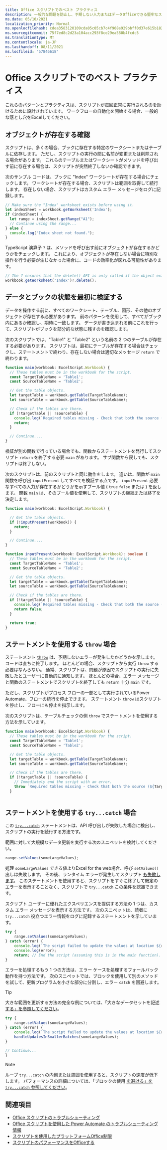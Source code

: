 ```yaml
---
title: Office スクリプトでのベスト プラクティス
description: 一般的な問題を防止し、予期しない入力またはデータOfficeできる堅牢なスクリプトを記述する方法。
ms.date: 05/10/2021
localization_priority: Normal
ms.openlocfilehash: cdea3583120109cda05c05cb7c4f908e929bbff0d37e615b1820f67b57fbe24f
ms.sourcegitcommit: 75f7ed8c2d23a104acc293f8ce29ea580b4fcdc5
ms.translationtype: MT
ms.contentlocale: ja-JP
ms.lasthandoff: 08/11/2021
ms.locfileid: "57846618"
---
```

# <a name="best-practices-in-office-scripts"></a>Office スクリプトでのベスト プラクティス

これらのパターンとプラクティスは、スクリプトが毎回正常に実行されるのを助けるために設計されています。 ワークフローの自動化を開始する場合、一般的な落とし穴をExcelしてください。

## <a name="verify-an-object-is-present"></a>オブジェクトが存在する確認

スクリプトは、多くの場合、ブックに存在する特定のワークシートまたはテーブルに依存します。 ただし、スクリプトの実行の間に名前が変更または削除される場合があります。 これらのテーブルまたはワークシートがメソッドを呼び出す前に存在する場合は、スクリプトが突然終了しないか確認できます。

次のサンプル コードは、ブックに "Index" ワークシートが存在する場合にチェックします。 ワークシートが存在する場合、スクリプトは範囲を取得して続行します。 存在しない場合、スクリプトはカスタム エラー メッセージをログに記録します。

```TypeScript
// Make sure the "Index" worksheet exists before using it.
let indexSheet = workbook.getWorksheet('Index');
if (indexSheet) {
  let range = indexSheet.getRange("A1");
  // Continue using the range...
} else {
  console.log("Index sheet not found.");
}
```

TypeScript 演算子 `?` は、メソッドを呼び出す前にオブジェクトが存在するかどうかをチェックします。 これにより、オブジェクトが存在しない場合に特別な操作を行う必要が生じなかった場合に、コードの効率化が図れる可能性があります。

```TypeScript
// The ? ensures that the delete() API is only called if the object exists.
workbook.getWorksheet('Index')?.delete();
```

## <a name="validate-data-and-workbook-state-first"></a>データとブックの状態を最初に検証する

データを操作する前に、すべてのワークシート、テーブル、図形、その他のオブジェクトが存在する必要があります。 前のパターンを使用して、すべてがブック内にあるか確認し、期待に一致します。 データが書き込まれる前にこれを行って、スクリプトがブックを部分的な状態に残すのを確認します。

次のスクリプトでは、"Table1" と "Table2" という名前の 2 つのテーブルが存在する必要があります。 スクリプトは、最初にテーブルが存在する場合はチェックし、ステートメントで終わり、存在しない場合は適切なメッセージ `return` で終わります。

```TypeScript
function main(workbook: ExcelScript.Workbook) {
  // These tables must be in the workbook for the script.
  const TargetTableName = 'Table1';
  const SourceTableName = 'Table2';

  // Get the table objects.
  let targetTable = workbook.getTable(TargetTableName);
  let sourceTable = workbook.getTable(SourceTableName);

  // Check if the tables are there.
  if (!targetTable || !sourceTable) {
    console.log(`Required tables missing - Check that both the source (${TargetTableName}) and target (${SourceTableName}) tables are present before running the script.`);
    return;
  }

  // Continue....
}
```

検証が別の関数で行っている場合でも、関数からステートメントを発行してスクリプト `return` を終了する必要 `main` があります。 サブ関数から戻しても、スクリプトは終了しない。

次のスクリプトは、前のスクリプトと同じ動作をします。 違いは、関数が `main` 関数を呼び出 `inputPresent` してすべてを検証する点です。 `inputPresent` 必要なすべての入力が存在するかどうかを示すブール値 ( `true` `false` または ) を返します。 関数 `main` は、そのブール値を使用して、スクリプトの継続または終了を決定します。

```TypeScript
function main(workbook: ExcelScript.Workbook) {

  // Get the table objects.
  if (!inputPresent(workbook)) {
    return;
  }

  // Continue....
}

function inputPresent(workbook: ExcelScript.Workbook): boolean {
  // These tables must be in the workbook for the script.
  const TargetTableName = 'Table1';
  const SourceTableName = 'Table2';

  // Get the table objects.
  let targetTable = workbook.getTable(TargetTableName);
  let sourceTable = workbook.getTable(SourceTableName);

  // Check if the tables are there.
  if (!targetTable || !sourceTable) {
    console.log(`Required tables missing - Check that both the source (${TargetTableName}) and target (${SourceTableName}) tables are present before running the script.`);
    return false;
  }

  return true;
}
```

## <a name="when-to-use-a-throw-statement"></a>ステートメントを使用する `throw` 場合

ステートメント [`throw`](https://developer.mozilla.org/docs/web/javascript/reference/statements/throw) は、予期しないエラーが発生したかどうかを示します。 コードは直ちに終了します。 ほとんどの場合、スクリプトから実行 `throw` する必要はなんらない。 通常、スクリプトは、問題が原因でスクリプトの実行に失敗したとユーザーに自動的に通知します。 ほとんどの場合、エラー メッセージと関数のステートメントでスクリプトを終了しても `return` 十分 `main` です。

ただし、スクリプトがプロセス フローの一部として実行されているPower Automate、フローの続行を停止できます。 ステートメント `throw` はスクリプトを停止し、フローにも停止を指示します。

次のスクリプトは、テーブルチェックの例 `throw` でステートメントを使用する方法を示しています。

```TypeScript
function main(workbook: ExcelScript.Workbook) {
  // These tables must be in the workbook for the script.
  const TargetTableName = 'Table1';
  const SourceTableName = 'Table2';

  // Get the table objects.
  let targetTable = workbook.getTable(TargetTableName);
  let sourceTable = workbook.getTable(SourceTableName);

  // Check if the tables are there.
  if (!targetTable || !sourceTable) {
    // Immediately end the script with an error.
    throw `Required tables missing - Check that both the source (${TargetTableName}) and target (${SourceTableName}) tables are present before running the script.`;
  }
  
```

## <a name="when-to-use-a-trycatch-statement"></a>ステートメントを使用する `try...catch` 場合

この [`try...catch`](https://developer.mozilla.org/docs/Web/JavaScript/Reference/Statements/try...catch) ステートメントは、API 呼び出しが失敗した場合に検出し、スクリプトの実行を続行する方法です。

範囲に対して大規模なデータ更新を実行する次のスニペットを検討してください。

```TypeScript
range.setValues(someLargeValues);
```

処理 `someLargeValues` できる値よりExcel for the web場合、呼び `setValues()` 出しは失敗します。 その後、ランタイム エラーが発生してスクリプト [も失敗します](../testing/troubleshooting.md#runtime-errors)。 このステートメントを使用すると、スクリプトをすぐに終了して既定のエラーを表示することなく、スクリプトで `try...catch` この条件を認識できます。

スクリプト ユーザーに優れたエクスペリエンスを提供する方法の 1 つは、カスタム エラー メッセージを表示する方法です。 次のスニペットは、読者に `try...catch` 役立つエラー情報をログに記録するステートメントを示しています。

```TypeScript
try {
    range.setValues(someLargeValues);
} catch (error) {
    console.log(`The script failed to update the values at location ${range.getAddress()}. Please inspect and run again.`);
    console.log(error);
    return; // End the script (assuming this is in the main function).
}
```

エラーを処理するもう 1 つの方法は、エラー ケースを処理するフォールバック動作を持つ方法です。 次のスニペットでは、ブロックを使用して別のメソッドを試して、更新プログラムを小さな部分に分割し、エラー `catch` を回避します。

> [!TIP]
> 大きな範囲を更新する方法の完全な例については、「大きなデータセットを記述 [する」を参照してください](../resources/samples/write-large-dataset.md)。

```TypeScript
try {
    range.setValues(someLargeValues);
} catch (error) {
    console.log(`The script failed to update the values at location ${range.getAddress()}. Trying a different approach.`);
    handleUpdatesInSmallerBatches(someLargeValues);
}

// Continue...
}
```

> [!NOTE]
> ループ `try...catch` の内側または周囲を使用すると、スクリプトの速度が低下します。 パフォーマンスの詳細については、「ブロックの使用 [を避ける」を `try...catch` 参照してください](web-client-performance.md#avoid-using-trycatch-blocks-in-or-surrounding-loops)。

## <a name="see-also"></a>関連項目

- [Office スクリプトのトラブルシューティング](../testing/troubleshooting.md)
- [Office スクリプトを使用した Power Automate のトラブルシューティング情報](../testing/power-automate-troubleshooting.md)
- [スクリプトを使用したプラットフォームOffice制限](../testing/platform-limits.md)
- [スクリプトのパフォーマンスをOfficeする](web-client-performance.md)
